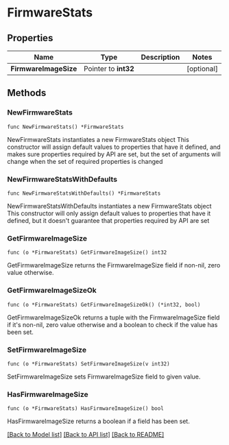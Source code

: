 # FirmwareStats

## Properties

Name | Type | Description | Notes
------------ | ------------- | ------------- | -------------
**FirmwareImageSize** | Pointer to **int32** |  | [optional] 

## Methods

### NewFirmwareStats

`func NewFirmwareStats() *FirmwareStats`

NewFirmwareStats instantiates a new FirmwareStats object
This constructor will assign default values to properties that have it defined,
and makes sure properties required by API are set, but the set of arguments
will change when the set of required properties is changed

### NewFirmwareStatsWithDefaults

`func NewFirmwareStatsWithDefaults() *FirmwareStats`

NewFirmwareStatsWithDefaults instantiates a new FirmwareStats object
This constructor will only assign default values to properties that have it defined,
but it doesn't guarantee that properties required by API are set

### GetFirmwareImageSize

`func (o *FirmwareStats) GetFirmwareImageSize() int32`

GetFirmwareImageSize returns the FirmwareImageSize field if non-nil, zero value otherwise.

### GetFirmwareImageSizeOk

`func (o *FirmwareStats) GetFirmwareImageSizeOk() (*int32, bool)`

GetFirmwareImageSizeOk returns a tuple with the FirmwareImageSize field if it's non-nil, zero value otherwise
and a boolean to check if the value has been set.

### SetFirmwareImageSize

`func (o *FirmwareStats) SetFirmwareImageSize(v int32)`

SetFirmwareImageSize sets FirmwareImageSize field to given value.

### HasFirmwareImageSize

`func (o *FirmwareStats) HasFirmwareImageSize() bool`

HasFirmwareImageSize returns a boolean if a field has been set.


[[Back to Model list]](../README.md#documentation-for-models) [[Back to API list]](../README.md#documentation-for-api-endpoints) [[Back to README]](../README.md)


